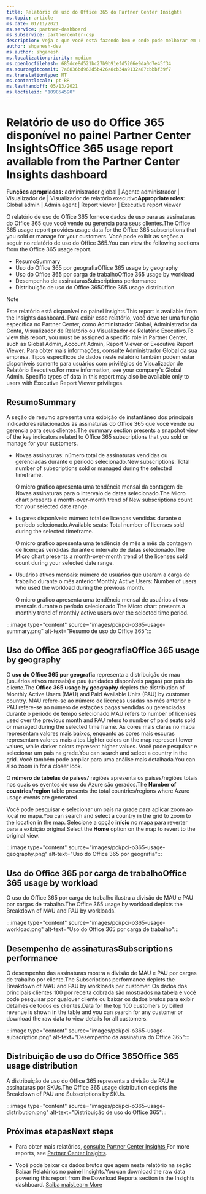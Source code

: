 ```yaml
---
title: Relatório de uso do Office 365 do Partner Center Insights
ms.topic: article
ms.date: 01/11/2021
ms.service: partner-dashboard
ms.subservice: partnercenter-csp
description: Veja o que você está fazendo bem e onde pode melhorar em relação ao uso de assinaturas do Office 365 que você vende ou gerencia para seus clientes.
author: shganesh-dev
ms.author: shganesh
ms.localizationpriority: medium
ms.openlocfilehash: 685dce8d521bc27b9b91efd5206e9da0d7e45f34
ms.sourcegitcommit: 7a6836bd962d5b426a8cb34a9132a87cbbbf39f7
ms.translationtype: MT
ms.contentlocale: pt-BR
ms.lasthandoff: 05/13/2021
ms.locfileid: "109854590"
---
```

# <a name="office-365-usage-report-available-from-the-partner-center-insights-dashboard"></a><span data-ttu-id="eb803-103">Relatório de uso do Office 365 disponível no painel Partner Center Insights</span><span class="sxs-lookup"><span data-stu-id="eb803-103">Office 365 usage report available from the Partner Center Insights dashboard</span></span>

<span data-ttu-id="eb803-104">**Funções apropriadas:** administrador global | Agente administrador | Visualizador de | Visualizador de relatório executivo</span><span class="sxs-lookup"><span data-stu-id="eb803-104">**Appropriate roles**: Global admin | Admin agent | Report viewer | Executive report viewer</span></span>

<span data-ttu-id="eb803-105">O relatório de uso do Office 365 fornece dados de uso para as assinaturas do Office 365 que você vende ou gerencia para seus clientes.</span><span class="sxs-lookup"><span data-stu-id="eb803-105">The Office 365 usage report provides usage data for the Office 365 subscriptions that you sold or manage for your customers.</span></span> <span data-ttu-id="eb803-106">Você pode exibir as seções a seguir no relatório de uso do Office 365.</span><span class="sxs-lookup"><span data-stu-id="eb803-106">You can view the following sections from the Office 365 usage report.</span></span>

- <span data-ttu-id="eb803-107">Resumo</span><span class="sxs-lookup"><span data-stu-id="eb803-107">Summary</span></span>
- <span data-ttu-id="eb803-108">Uso do Office 365 por geografia</span><span class="sxs-lookup"><span data-stu-id="eb803-108">Office 365 usage by geography</span></span>
- <span data-ttu-id="eb803-109">Uso do Office 365 por carga de trabalho</span><span class="sxs-lookup"><span data-stu-id="eb803-109">Office 365 usage by workload</span></span>
- <span data-ttu-id="eb803-110">Desempenho de assinaturas</span><span class="sxs-lookup"><span data-stu-id="eb803-110">Subscriptions performance</span></span>
- <span data-ttu-id="eb803-111">Distribuição de uso do Office 365</span><span class="sxs-lookup"><span data-stu-id="eb803-111">Office 365 usage distribution</span></span>

 > [!NOTE]
 > <span data-ttu-id="eb803-112">Este relatório está disponível no painel insights.</span><span class="sxs-lookup"><span data-stu-id="eb803-112">This report is available from the Insights dashboard.</span></span> <span data-ttu-id="eb803-113">Para exibir esse relatório, você deve ter uma função específica no Partner Center, como Administrador Global, Administrador da Conta, Visualizador de Relatório ou Visualizador de Relatório Executivo.</span><span class="sxs-lookup"><span data-stu-id="eb803-113">To view this report, you must be assigned a specific role in Partner Center, such as Global Admin, Account Admin, Report Viewer or Executive Report Viewer.</span></span> <span data-ttu-id="eb803-114">Para obter mais informações, consulte Administrador Global da sua empresa. Tipos específicos de dados neste relatório também podem estar disponíveis somente para usuários com privilégios de Visualizador de Relatório Executivo.</span><span class="sxs-lookup"><span data-stu-id="eb803-114">For more information, see your company's Global Admin. Specific types of data in this report may also be available only to users with Executive Report Viewer privileges.</span></span>

## <a name="summary"></a><span data-ttu-id="eb803-115">Resumo</span><span class="sxs-lookup"><span data-stu-id="eb803-115">Summary</span></span>

<span data-ttu-id="eb803-116">A seção de resumo apresenta uma exibição de instantâneo dos principais indicadores relacionados às assinaturas do Office 365 que você vende ou gerencia para seus clientes.</span><span class="sxs-lookup"><span data-stu-id="eb803-116">The summary section presents a snapshot view of the key indicators related to Office 365 subscriptions that you sold or manage for your customers.</span></span>  

- <span data-ttu-id="eb803-117">Novas assinaturas: número total de assinaturas vendidas ou gerenciadas durante o período selecionado.</span><span class="sxs-lookup"><span data-stu-id="eb803-117">New subscriptions: Total number of subscriptions sold or managed during the selected timeframe.</span></span>

   <span data-ttu-id="eb803-118">O micro gráfico apresenta uma tendência mensal da contagem de Novas assinaturas para o intervalo de datas selecionado.</span><span class="sxs-lookup"><span data-stu-id="eb803-118">The Micro chart presents a month-over-month trend of New subscriptions count for your selected date range.</span></span>

- <span data-ttu-id="eb803-119">Lugares disponíveis: número total de licenças vendidas durante o período selecionado.</span><span class="sxs-lookup"><span data-stu-id="eb803-119">Available seats: Total number of licenses sold during the selected timeframe.</span></span>

   <span data-ttu-id="eb803-120">O micro gráfico apresenta uma tendência de mês a mês da contagem de licenças vendidas durante o intervalo de datas selecionado.</span><span class="sxs-lookup"><span data-stu-id="eb803-120">The Micro chart presents a month-over-month trend of the licenses sold count during your selected date range.</span></span>

- <span data-ttu-id="eb803-121">Usuários ativos mensais: número de usuários que usaram a carga de trabalho durante o mês anterior.</span><span class="sxs-lookup"><span data-stu-id="eb803-121">Monthly Active Users: Number of users who used the workload during the previous month.</span></span> 

   <span data-ttu-id="eb803-122">O micro gráfico apresenta uma tendência mensal de usuários ativos mensais durante o período selecionado.</span><span class="sxs-lookup"><span data-stu-id="eb803-122">The Micro chart presents a monthly trend of monthly active users over the selected time period.</span></span>

:::image type="content" source="images/pci/pci-o365-usage-summary.png" alt-text="Resumo de uso do Office 365":::

## <a name="office-365-usage-by-geography"></a><span data-ttu-id="eb803-124">Uso do Office 365 por geografia</span><span class="sxs-lookup"><span data-stu-id="eb803-124">Office 365 usage by geography</span></span>

<span data-ttu-id="eb803-125">O **uso do Office 365 por geografia** representa a distribuição de mau (usuários ativos mensais) e pau (unidades disponíveis pagas) por país do cliente.</span><span class="sxs-lookup"><span data-stu-id="eb803-125">The **Office 365 usage by geography** depicts the distribution of Monthly Active Users (MAU) and Paid Available Units (PAU) by customer country.</span></span> <span data-ttu-id="eb803-126">MAU refere-se ao número de licenças usadas no mês anterior e PAU refere-se ao número de estações pagas vendidas ou gerenciadas durante o período de tempo selecionado.</span><span class="sxs-lookup"><span data-stu-id="eb803-126">MAU refers to number of licenses used over the previous month and PAU refers to number of paid seats sold or managed during the selected time frame.</span></span> <span data-ttu-id="eb803-127">As cores mais claras no mapa representam valores mais baixos, enquanto as cores mais escuras representam valores mais altos.</span><span class="sxs-lookup"><span data-stu-id="eb803-127">Lighter colors on the map represent lower values, while darker colors represent higher values.</span></span> <span data-ttu-id="eb803-128">Você pode pesquisar e selecionar um país na grade.</span><span class="sxs-lookup"><span data-stu-id="eb803-128">You can search and select a country in the grid.</span></span> <span data-ttu-id="eb803-129">Você também pode ampliar para uma análise mais detalhada.</span><span class="sxs-lookup"><span data-stu-id="eb803-129">You can also zoom in for a closer look.</span></span>

<span data-ttu-id="eb803-130">O **número de tabelas de países/** regiões apresenta os países/regiões totais nos quais os eventos de uso do Azure são gerados.</span><span class="sxs-lookup"><span data-stu-id="eb803-130">The **Number of countries/region** table presents the total countries/regions where Azure usage events are generated.</span></span>

<span data-ttu-id="eb803-131">Você pode pesquisar e selecionar um país na grade para aplicar zoom ao local no mapa.</span><span class="sxs-lookup"><span data-stu-id="eb803-131">You can search and select a country in the grid to zoom to the location in the map.</span></span> <span data-ttu-id="eb803-132">Selecione a opção **início** no mapa para reverter para a exibição original.</span><span class="sxs-lookup"><span data-stu-id="eb803-132">Select the **Home** option on the map to revert to the original view.</span></span>


:::image type="content" source="images/pci/pci-o365-usage-geography.png" alt-text="Uso do Office 365 por geografia":::

## <a name="office-365-usage-by-workload"></a><span data-ttu-id="eb803-134">Uso do Office 365 por carga de trabalho</span><span class="sxs-lookup"><span data-stu-id="eb803-134">Office 365 usage by workload</span></span>

<span data-ttu-id="eb803-135">O uso do Office 365 por carga de trabalho ilustra a divisão de MAU e PAU por cargas de trabalho.</span><span class="sxs-lookup"><span data-stu-id="eb803-135">The Office 365 usage by workload depicts the Breakdown of MAU and PAU by workloads.</span></span>

:::image type="content" source="images/pci/pci-o365-usage-workload.png" alt-text="Uso do Office 365 por carga de trabalho":::

## <a name="subscriptions-performance"></a><span data-ttu-id="eb803-137">Desempenho de assinaturas</span><span class="sxs-lookup"><span data-stu-id="eb803-137">Subscriptions performance</span></span>

<span data-ttu-id="eb803-138">O desempenho das assinaturas mostra a divisão de MAU e PAU por cargas de trabalho por cliente.</span><span class="sxs-lookup"><span data-stu-id="eb803-138">The Subscriptions performance depicts the Breakdown of MAU and PAU by workloads per customer.</span></span> <span data-ttu-id="eb803-139">Os dados dos principais clientes 100 por receita cobrada são mostrados na tabela e você pode pesquisar por qualquer cliente ou baixar os dados brutos para exibir detalhes de todos os clientes.</span><span class="sxs-lookup"><span data-stu-id="eb803-139">Data for the top 100 customers by billed revenue is shown in the table and you can search for any customer or download the raw data to view details for all customers.</span></span>

:::image type="content" source="images/pci/pci-o365-usage-subscription.png" alt-text="Desempenho da assinatura do Office 365":::

## <a name="office-365-usage-distribution"></a><span data-ttu-id="eb803-141">Distribuição de uso do Office 365</span><span class="sxs-lookup"><span data-stu-id="eb803-141">Office 365 usage distribution</span></span>

<span data-ttu-id="eb803-142">A distribuição de uso do Office 365 representa a divisão de PAU e assinaturas por SKUs.</span><span class="sxs-lookup"><span data-stu-id="eb803-142">The Office 365 usage distribution depicts the Breakdown of PAU and Subscriptions by SKUs.</span></span>

:::image type="content" source="images/pci/pci-o365-usage-distribution.png" alt-text="Distribuição de uso do Office 365":::

## <a name="next-steps"></a><span data-ttu-id="eb803-144">Próximas etapas</span><span class="sxs-lookup"><span data-stu-id="eb803-144">Next steps</span></span>

- <span data-ttu-id="eb803-145">Para obter mais relatórios, [consulte Partner Center Insights.](partner-center-insights.md)</span><span class="sxs-lookup"><span data-stu-id="eb803-145">For more reports, see [Partner Center Insights](partner-center-insights.md).</span></span>

- <span data-ttu-id="eb803-146">Você pode baixar os dados brutos que agem neste relatório na seção Baixar Relatórios no painel Insights.</span><span class="sxs-lookup"><span data-stu-id="eb803-146">You can download the raw data powering this report from the Download Reports section in the Insights dashboard.</span></span> [<span data-ttu-id="eb803-147">Saiba mais</span><span class="sxs-lookup"><span data-stu-id="eb803-147">Learn More</span></span>](pci-download-reports.md) 
